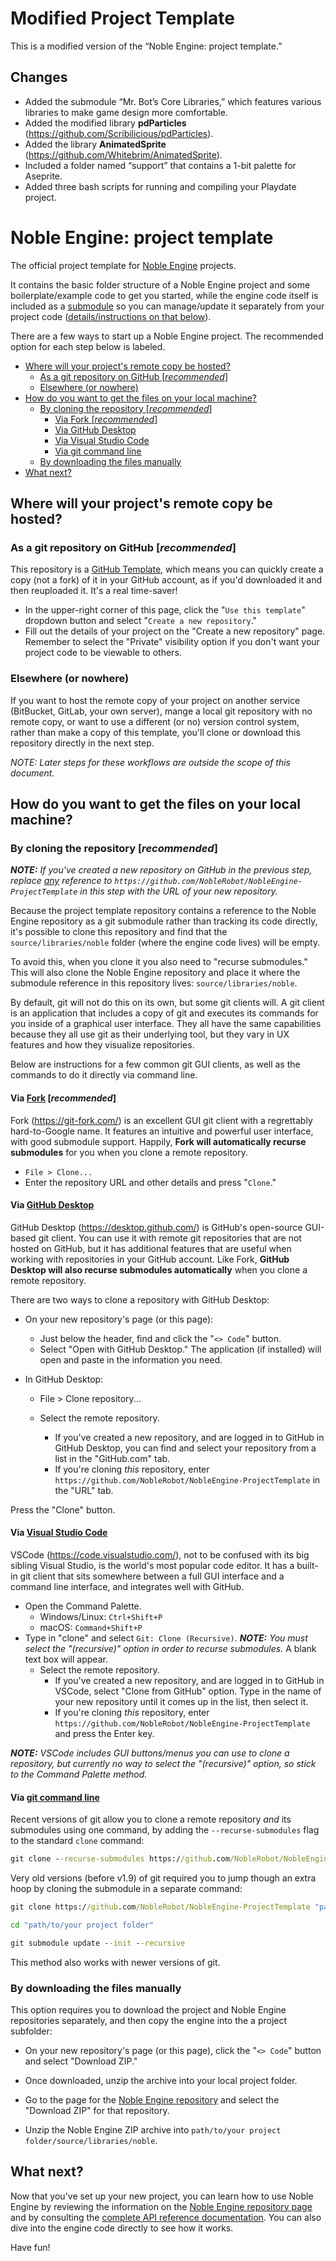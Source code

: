

# Modified Project Template
This is a modified version of the “Noble Engine: project template.”

## Changes
- Added the submodule “Mr. Bot’s Core Libraries,” which features various libraries to make game design more comfortable.
- Added the modified library **pdParticles** (https://github.com/Scribilicious/pdParticles).
- Added the library **AnimatedSprite** (https://github.com/Whitebrim/AnimatedSprite).
- Included a folder named “support” that contains a 1-bit palette for Aseprite.
- Added three bash scripts for running and compiling your Playdate project.

# Noble Engine: project template
The official project template for [Noble Engine](https://github.com/NobleRobot/NobleEngine) projects.

It contains the basic folder structure of a Noble Engine project and some boilerplate/example code to get you started, while the engine code itself is included as a [submodule](https://github.blog/2016-02-01-working-with-submodules/) so you can manage/update it separately from your project code (<u>details/instructions on that below</u>).

There are a few ways to start up a Noble Engine project. The recommended option for each step below is labeled.

* [Where will your project's remote copy be hosted?](#where)
  * [As a git repository on GitHub [*recommended*]](#where-github)
  * [Elsewhere (or nowhere)](#where-elsewhere)
* [How do you want to get the files on your local machine?](#how)
  * [By cloning the repository [*recommended*]](#how-clone)
    * [Via <u>Fork</u> [*recommended*]](#how-clone-fork)
    * [Via <u>GitHub Desktop</u>](#how-clone-githubdesktop)
    * [Via <u>Visual Studio Code</u>](#how-clone-vscode)
    * [Via <u>git command line</u>](#how-clone-cli)
  * [By downloading the files manually](#how-manual)
* [What next?](#next)

<a name=where></a>
## Where will your project's remote copy be hosted?

<a name=where-github></a>
### As a git repository on GitHub [*recommended*]

This repository is a [GitHub Template](https://github.blog/2019-06-06-generate-new-repositories-with-repository-templates/), which means you can quickly create a copy (not a fork) of it in your GitHub account, as if you'd downloaded it and then reuploaded it. It's a real time-saver!

- In the upper-right corner of this page, click the "`Use this template`" dropdown button and select "`Create a new repository`."
- Fill out the details of your project on the "Create a new repository" page. Remember to select the "Private" visibility option if you don't want your project code to be viewable to others.

<a name=where-elsewhere></a>
### Elsewhere (or nowhere)

If you want to host the remote copy of your project on another service (BitBucket, GitLab, your own server), mange a local git repository with no remote copy, or want to use a different (or no) version control system, rather than make a copy of this template, you'll clone or download this repository directly in the next step. 

*NOTE: Later steps for these workflows are outside the scope of this document.*

<a name=how></a>
## How do you want to get the files on your local machine?

<a name=how-clone></a>
### By cloning the repository [*recommended*]

***NOTE:** If you've created a new repository on GitHub in the previous step, replace <u>any</u> reference to `https://github.com/NobleRobot/NobleEngine-ProjectTemplate` in this step with the URL of your new repository.*

Because the project template repository contains a reference to the Noble Engine repository as a git submodule rather than tracking its code directly, it's possible to clone this repository and find that the `source/libraries/noble` folder (where the engine code lives) will be empty.

To avoid this, when you clone it you also need to "recurse submodules." This will also clone the Noble Engine repository and place it where the submodule reference in this repository lives: `source/libraries/noble`.

By default, git will not do this on its own, but some git clients will. A git client is an application that includes a copy of git and executes its commands for you inside of a graphical user interface. They all have the same capabilities because they all use git as their underlying tool, but they vary in UX features and how they visualize repositories.

Below are instructions for a few common git GUI clients, as well as the commands to do it directly via command line.

<a name=how-clone-fork></a>
#### Via <u>Fork</u> [*recommended*]

Fork (https://git-fork.com/) is an excellent GUI git client with a regrettably hard-to-Google name. It features an intuitive and powerful user interface, with good submodule support. Happily, **Fork will automatically recurse submodules** for you when you clone a remote repository.

- `File > Clone...`
- Enter the repository URL and other details and press "`Clone`."

<a name=how-clone-githubdesktop></a>
#### Via <u>GitHub Desktop</u>

GitHub Desktop (https://desktop.github.com/) is GitHub's open-source GUI-based git client. You can use it with remote git repositories that are not hosted on GitHub, but it has additional features that are useful when working with repositories in your GitHub account. Like Fork, **GitHub Desktop will also recurse submodules automatically** when you clone a remote repository.

There are two ways to clone a repository with GitHub Desktop:

- On your new repository's page (or this page):

  - Just below the header, find and click the "`<> Code`" button.
  - Select "Open with GitHub Desktop." The application (if installed) will open and paste in the information you need.

- In GitHub Desktop:

  - File > Clone repository...

  - Select the remote repository.
    - If you've created a new repository, and are logged in to GitHub in GitHub Desktop, you can find and select your repository from a list in the "GitHub.com" tab.
    - If you're cloning *this* repository, enter `https://github.com/NobleRobot/NobleEngine-ProjectTemplate` in the "URL" tab.

Press the "Clone" button.

<a name=how-clone-vscode></a>
#### Via <u>Visual Studio Code</u>

VSCode (https://code.visualstudio.com/), not to be confused with its big sibling Visual Studio, is the world's most popular code editor. It has a built-in git client that sits somewhere between a full GUI interface and a command line interface, and integrates well with GitHub.

- Open the Command Palette.
  - Windows/Linux: `Ctrl+Shift+P`
  - macOS: `Command+Shift+P`
- Type in "clone" and select `Git: Clone (Recursive)`. ***NOTE:** You must select the "(recursive)" option in order to recurse submodules.* A blank text box will appear.
  - Select the remote repository.
    - If you've created a new repository, and are logged in to GitHub in VSCode, select "Clone from GitHub" option. Type in the name of your new repository until it comes up in the list, then select it.
    - If you're cloning *this* repository, enter `https://github.com/NobleRobot/NobleEngine-ProjectTemplate` and press the Enter key.

***NOTE:** VSCode includes GUI buttons/menus you can use to clone a repository, but currently no way to select the "(recursive)" option, so stick to the Command Palette method.*

<a name=how-clone-cli></a>
#### Via <u>git command line</u>

Recent versions of git allow you to clone a remote repository *and* its submodules using one command, by adding the `--recurse-submodules` flag to the standard `clone` command:

```cmd
git clone --recurse-submodules https://github.com/NobleRobot/NobleEngine-ProjectTemplate "path/to/yourprojectfolder"
```

Very old versions (before v1.9) of git required you to jump though an extra hoop by cloning the submodule in a separate command:

```cmd
git clone https://github.com/NobleRobot/NobleEngine-ProjectTemplate "path/to/your project folder"
```

```cmd
cd "path/to/your project folder"
```

```cmd
git submodule update --init --recursive
```

This method also works with newer versions of git.

<a name=how-manual></a>
### By downloading the files manually

This option requires you to download the project and Noble Engine repositories separately, and then copy the engine into the a project subfolder:

- On your new repository's page (or this page), click the "`<> Code`" button and select "Download ZIP."
- Once downloaded, unzip the archive into your local project folder.

- Go to the page for the [Noble Engine repository](https://github.com/NobleRobot/NobleEngine) and select the "Download ZIP" for that repository.
- Unzip the Noble Engine ZIP archive into `path/to/your project folder/source/libraries/noble`.

<a name=next></a>
## What next?

Now that you've set up your new project, you can learn how to use Noble Engine by reviewing the information on the [Noble Engine repository page](https://github.com/NobleRobot/NobleEngine) and by consulting the [complete API reference documentation](https://noblerobot.github.io/NobleEngine/). You can also dive into the engine code directly to see how it works.

Have fun!
